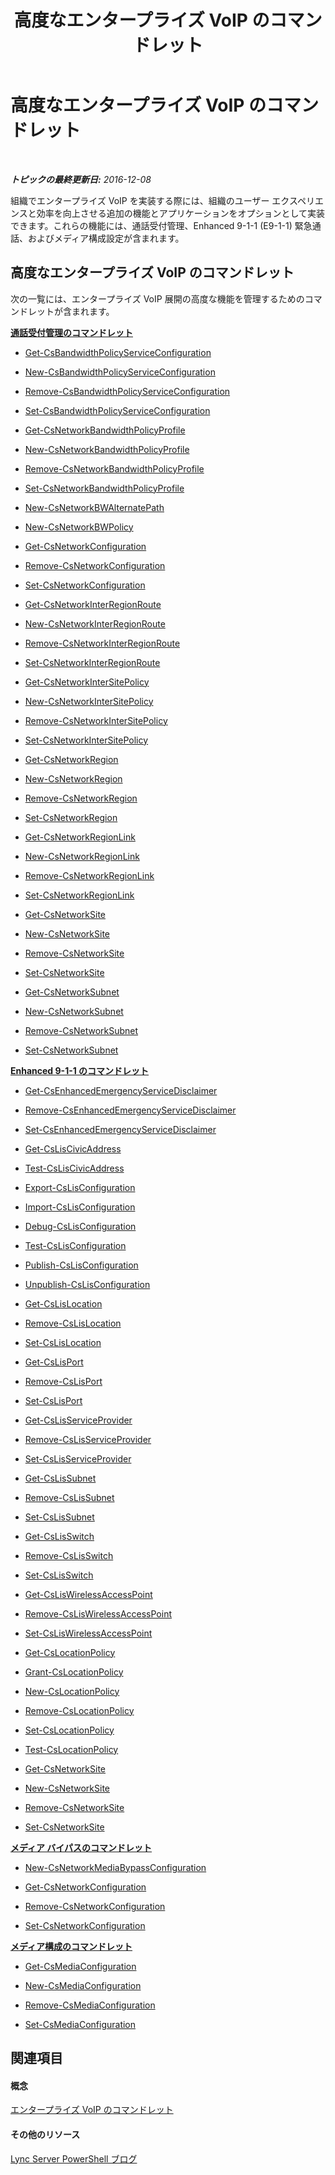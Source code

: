 ﻿---
title: 高度なエンタープライズ VoIP のコマンドレット
TOCTitle: 高度なエンタープライズ VoIP のコマンドレット
ms:assetid: 247179fb-1c66-4edb-8401-1c1aad189062
ms:mtpsurl: https://technet.microsoft.com/ja-jp/library/Gg415637(v=OCS.15)
ms:contentKeyID: 48271583
ms.date: 12/10/2016
mtps_version: v=OCS.15
ms.translationtype: HT
---

# 高度なエンタープライズ VoIP のコマンドレット

 

_**トピックの最終更新日:** 2016-12-08_

組織でエンタープライズ VoIP を実装する際には、組織のユーザー エクスペリエンスと効率を向上させる追加の機能とアプリケーションをオプションとして実装できます。これらの機能には、通話受付管理、Enhanced 9-1-1 (E9-1-1) 緊急通話、およびメディア構成設定が含まれます。

## 高度なエンタープライズ VoIP のコマンドレット

次の一覧には、エンタープライズ VoIP 展開の高度な機能を管理するためのコマンドレットが含まれます。

**[通話受付管理のコマンドレット](lync-server-2013-call-admission-control-cmdlets.md)**

  - [Get-CsBandwidthPolicyServiceConfiguration](get-csbandwidthpolicyserviceconfiguration.md)

  - [New-CsBandwidthPolicyServiceConfiguration](new-csbandwidthpolicyserviceconfiguration.md)

  - [Remove-CsBandwidthPolicyServiceConfiguration](remove-csbandwidthpolicyserviceconfiguration.md)

  - [Set-CsBandwidthPolicyServiceConfiguration](set-csbandwidthpolicyserviceconfiguration.md)

  - [Get-CsNetworkBandwidthPolicyProfile](get-csnetworkbandwidthpolicyprofile.md)

  - [New-CsNetworkBandwidthPolicyProfile](new-csnetworkbandwidthpolicyprofile.md)

  - [Remove-CsNetworkBandwidthPolicyProfile](remove-csnetworkbandwidthpolicyprofile.md)

  - [Set-CsNetworkBandwidthPolicyProfile](set-csnetworkbandwidthpolicyprofile.md)

  - [New-CsNetworkBWAlternatePath](new-csnetworkbwalternatepath.md)

  - [New-CsNetworkBWPolicy](new-csnetworkbwpolicy.md)

  - [Get-CsNetworkConfiguration](get-csnetworkconfiguration.md)

  - [Remove-CsNetworkConfiguration](remove-csnetworkconfiguration.md)

  - [Set-CsNetworkConfiguration](set-csnetworkconfiguration.md)

  - [Get-CsNetworkInterRegionRoute](get-csnetworkinterregionroute.md)

  - [New-CsNetworkInterRegionRoute](new-csnetworkinterregionroute.md)

  - [Remove-CsNetworkInterRegionRoute](remove-csnetworkinterregionroute.md)

  - [Set-CsNetworkInterRegionRoute](set-csnetworkinterregionroute.md)

  - [Get-CsNetworkInterSitePolicy](get-csnetworkintersitepolicy.md)

  - [New-CsNetworkInterSitePolicy](new-csnetworkintersitepolicy.md)

  - [Remove-CsNetworkInterSitePolicy](remove-csnetworkintersitepolicy.md)

  - [Set-CsNetworkInterSitePolicy](set-csnetworkintersitepolicy.md)

  - [Get-CsNetworkRegion](get-csnetworkregion.md)

  - [New-CsNetworkRegion](new-csnetworkregion.md)

  - [Remove-CsNetworkRegion](remove-csnetworkregion.md)

  - [Set-CsNetworkRegion](set-csnetworkregion.md)

  - [Get-CsNetworkRegionLink](get-csnetworkregionlink.md)

  - [New-CsNetworkRegionLink](new-csnetworkregionlink.md)

  - [Remove-CsNetworkRegionLink](remove-csnetworkregionlink.md)

  - [Set-CsNetworkRegionLink](set-csnetworkregionlink.md)

  - [Get-CsNetworkSite](get-csnetworksite.md)

  - [New-CsNetworkSite](new-csnetworksite.md)

  - [Remove-CsNetworkSite](remove-csnetworksite.md)

  - [Set-CsNetworkSite](set-csnetworksite.md)

  - [Get-CsNetworkSubnet](get-csnetworksubnet.md)

  - [New-CsNetworkSubnet](new-csnetworksubnet.md)

  - [Remove-CsNetworkSubnet](remove-csnetworksubnet.md)

  - [Set-CsNetworkSubnet](set-csnetworksubnet.md)

**[Enhanced 9-1-1 のコマンドレット](lync-server-2013-enhanced-9-1-1-cmdlets.md)**

  - [Get-CsEnhancedEmergencyServiceDisclaimer](get-csenhancedemergencyservicedisclaimer.md)

  - [Remove-CsEnhancedEmergencyServiceDisclaimer](remove-csenhancedemergencyservicedisclaimer.md)

  - [Set-CsEnhancedEmergencyServiceDisclaimer](set-csenhancedemergencyservicedisclaimer.md)

  - [Get-CsLisCivicAddress](get-csliscivicaddress.md)

  - [Test-CsLisCivicAddress](test-csliscivicaddress.md)

  - [Export-CsLisConfiguration](export-cslisconfiguration.md)

  - [Import-CsLisConfiguration](import-cslisconfiguration.md)

  - [Debug-CsLisConfiguration](debug-cslisconfiguration.md)

  - [Test-CsLisConfiguration](test-cslisconfiguration.md)

  - [Publish-CsLisConfiguration](publish-cslisconfiguration.md)

  - [Unpublish-CsLisConfiguration](unpublish-cslisconfiguration.md)

  - [Get-CsLisLocation](get-cslislocation.md)

  - [Remove-CsLisLocation](remove-cslislocation.md)

  - [Set-CsLisLocation](set-cslislocation.md)

  - [Get-CsLisPort](get-cslisport.md)

  - [Remove-CsLisPort](remove-cslisport.md)

  - [Set-CsLisPort](set-cslisport.md)

  - [Get-CsLisServiceProvider](get-cslisserviceprovider.md)

  - [Remove-CsLisServiceProvider](remove-cslisserviceprovider.md)

  - [Set-CsLisServiceProvider](set-cslisserviceprovider.md)

  - [Get-CsLisSubnet](get-cslissubnet.md)

  - [Remove-CsLisSubnet](remove-cslissubnet.md)

  - [Set-CsLisSubnet](set-cslissubnet.md)

  - [Get-CsLisSwitch](get-cslisswitch.md)

  - [Remove-CsLisSwitch](remove-cslisswitch.md)

  - [Set-CsLisSwitch](set-cslisswitch.md)

  - [Get-CsLisWirelessAccessPoint](get-csliswirelessaccesspoint.md)

  - [Remove-CsLisWirelessAccessPoint](remove-csliswirelessaccesspoint.md)

  - [Set-CsLisWirelessAccessPoint](set-csliswirelessaccesspoint.md)

  - [Get-CsLocationPolicy](get-cslocationpolicy.md)

  - [Grant-CsLocationPolicy](grant-cslocationpolicy.md)

  - [New-CsLocationPolicy](new-cslocationpolicy.md)

  - [Remove-CsLocationPolicy](remove-cslocationpolicy.md)

  - [Set-CsLocationPolicy](set-cslocationpolicy.md)

  - [Test-CsLocationPolicy](test-cslocationpolicy.md)

  - [Get-CsNetworkSite](get-csnetworksite.md)

  - [New-CsNetworkSite](new-csnetworksite.md)

  - [Remove-CsNetworkSite](remove-csnetworksite.md)

  - [Set-CsNetworkSite](set-csnetworksite.md)

**[メディア バイパスのコマンドレット](lync-server-2013-media-bypass-cmdlets.md)**

  - [New-CsNetworkMediaBypassConfiguration](new-csnetworkmediabypassconfiguration.md)

  - [Get-CsNetworkConfiguration](get-csnetworkconfiguration.md)

  - [Remove-CsNetworkConfiguration](remove-csnetworkconfiguration.md)

  - [Set-CsNetworkConfiguration](set-csnetworkconfiguration.md)

**[メディア構成のコマンドレット](lync-server-2013-media-configuration-cmdlets.md)**

  - [Get-CsMediaConfiguration](get-csmediaconfiguration.md)

  - [New-CsMediaConfiguration](new-csmediaconfiguration.md)

  - [Remove-CsMediaConfiguration](remove-csmediaconfiguration.md)

  - [Set-CsMediaConfiguration](set-csmediaconfiguration.md)

## 関連項目

#### 概念

[エンタープライズ VoIP のコマンドレット](lync-server-2013-enterprise-voice-cmdlets.md)  

#### その他のリソース

[Lync Server PowerShell ブログ](http://go.microsoft.com/fwlink/?linkid=203150%26clcid=0x411)

